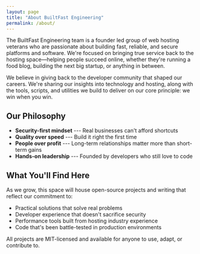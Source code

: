```yaml
---
layout: page
title: "About BuiltFast Engineering"
permalink: /about/
---
```


The BuiltFast Engineering team is a founder led group of web hosting veterans
who are passionate about building fast, reliable, and secure platforms and
software. We're focused on bringing true service back to the hosting
space—helping people succeed online, whether they're running a food blog,
building the next big startup, or anything in between.

We believe in giving back to the developer community that shaped our careers.
We're sharing our insights into technology and hosting, along with the tools,
scripts, and utilities we build to deliver on our
core principle: we win when you win.

## Our Philosophy

- **Security-first mindset** --- Real businesses can't afford shortcuts
- **Quality over speed** --- Build it right the first time
- **People over profit** --- Long-term relationships matter more than short-term
  gains
- **Hands-on leadership** --- Founded by developers who still love to code

## What You'll Find Here

As we grow, this space will house open-source projects and writing that
reflect our commitment to:

- Practical solutions that solve real problems
- Developer experience that doesn't sacrifice security
- Performance tools built from hosting industry experience
- Code that's been battle-tested in production environments

All projects are MIT-licensed and available for anyone to use, adapt, or
contribute to.
